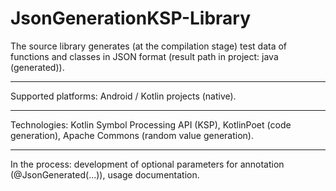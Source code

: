 # JsonGenerationKSP-Library
The source library generates (at the compilation stage) test data of functions and classes in JSON format (result path in project: java (generated)).

---------------------
Supported platforms: Android / Kotlin projects (native).

---------------------
Technologies: Kotlin Symbol Processing API (KSP), KotlinPoet (code generation), Apache Commons (random value generation).

---------------------
In the process: development of optional parameters for annotation (@JsonGenerated(...)), usage documentation.
